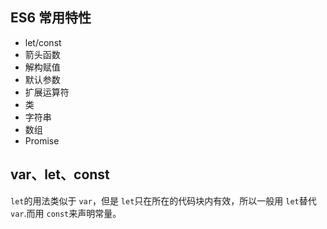 ## ES6 常用特性

- let/const
- 箭头函数
- 解构赋值
- 默认参数
- 扩展运算符
- 类
- 字符串
- 数组
- Promise

## var、let、const 

`let`的用法类似于 `var`，但是 `let`只在所在的代码块内有效，所以一般用 `let`替代`var`.而用 `const`来声明常量。